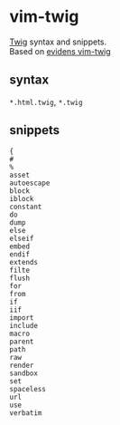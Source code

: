 vim-twig
========

[Twig](http://twig.sensiolabs.org) syntax and snippets.  
Based on [evidens vim-twig](https://github.com/evidens/vim-twig)

syntax
------

`*.html.twig`, `*.twig`

snippets
--------

```
{
#
%
asset
autoescape
block
iblock
constant
do
dump
else
elseif
embed
endif
extends
filte
flush
for
from
if
iif
import
include
macro
parent
path
raw
render
sandbox
set
spaceless
url
use
verbatim
```
